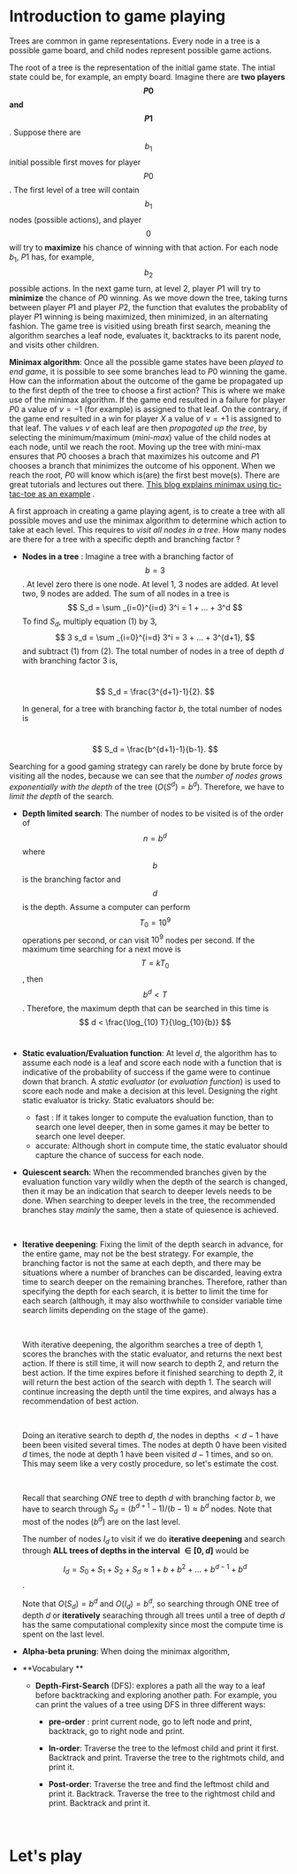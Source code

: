 # Introduction to **game playing**

Trees are common in game representations. Every node in a tree is a possible game board, and child nodes represent possible game actions. 

The root of a tree is the representation of the initial game state. The intial state could be, for example, an empty board. Imagine there are **two players $$P0$$ and $$P1$$**. Suppose there are $$b_1$$ initial possible first moves for player $$P0$$. The first level of a tree will contain $$b_1$$ nodes (possible actions), and player $$0$$ will try to **maximize** his chance of winning with that action. For each node $b_1$,  $P1$ has, for example,  $$b_2$$ possible actions. In the next game turn, at level 2, player $P1$ will try to **minimize** the chance of $P0$ winning. As we move down the tree, taking turns between player $P1$ and player $P2$, the function that evalutes the probablity of player $P1$ winning is being maximized, then minimized, in an alternating fashion. The game tree is visitied using breath first search, meaning  the algorithm searches a leaf node, evaluates it, backtracks to its parent node, and visits other children. 



**Minimax algorithm**: Once all the possible game states have been *played to end game*, it is possible to see some branches lead to $P0$ winning the game. How can the information about the outcome of the game be propagated up to the first depth of the tree to choose a first action? This is where we make use of the minimax algorithm. If the game end resulted in a failure for player $P0$ a value of  $v=-1$ (for example) is assigned to that leaf. On the contrary, if the game end resulted in a win for player $X$ a value of $v=+1$ is assigned to that leaf. The values $v$ of each leaf are then *propagated up the tree*,  by selecting the minimum/maximum (*mini-max*) value of the child nodes at each node, until we reach the root. Moving up the tree with mini-max ensures that $P0$ chooses a brach that maximizes his outcome and $P1$ chooses a branch that minimizes the outcome of his opponent.  When we reach the root, $P0$ will know which is(are) the first best move(s). There are great tutorials and lectures out there. [This blog explains minimax using tic-tac-toe as an example](https://www.neverstopbuilding.com/blog/2013/12/13/tic-tac-toe-understanding-the-minimax-algorithm13/) .



A first approach in creating a game playing agent, is to create a tree with all possible moves and use the minimax algorithm to determine which action to take at each level. This requires to *visit all nodes in a tree*. How many nodes are there for a tree with a specific depth and branching factor ?

- **Nodes in a tree** :   Imagine a tree with a branching factor of $$b=3$$. At level zero there is one node. At level 1, $3$ nodes are added. At level two, $9$ nodes are added. The sum of all nodes in a tree is 
  $$
  S_d = \sum _{i=0}^{i=d} 3^i  = 1 + ... + 3^d
  $$
  To find $S_d$, multiply equation (1) by 3,
  $$
  3 s_d = \sum _{i=0}^{i=d} 3^i = 3 + ... + 3^{d+1},
  $$
  and subtract (1) from (2).  The total number of nodes in a tree of depth $d$ with branching factor $3$ is,

  ​
  $$
  S_d = \frac{3^{d+1}-1}{2}.
  $$




  In general, for a tree with branching factor $b$, the total number of nodes is

  ​
$$
  S_d = \frac{b^{d+1}-1}{b-1}.
$$





Searching for a good gaming strategy can rarely be done by brute force by visiting all the nodes, because we can see that the *number of nodes grows exponentially with the depth* of the tree ($O(S^d) = b^d$). Therefore, we have to *limit the depth* of the search.

- **Depth limited search**: The number of nodes to be visited is of the order of  $$n = b^d$$  where $$b$$ is the branching factor and  $$d$$ is the depth.  Assume a computer can perform $$ T_0 = 10^9 $$ operations per second, or can visit $10^9$ nodes per second. If the maximum time searching for a next move is  $$T = k T_0 $$ , then   $$ b^d <  T $$. Therefore, the maximum depth that can be searched in this time is 
  $$
  d < \frac{\log_{10} T}{\log_{10}{b}}
  $$
  ​


- **Static evaluation/Evaluation function**:  At level $d$, the algorithm has to assume each node is a leaf and score each node with a function that is indicative of the probability of success if the game were to continue down that branch. A *static evaluator* (or *evaluation function*) is used to score each node and make a decision at this level. Designing the right static evaluator is tricky. Static evaluators should be:

  - fast : If it takes longer to compute the evaluation function, than to search one level deeper, then in some games it may be better to search one level deeper. 
  - accurate: Although short in compute time, the static evaluator should capture the chance of success for each node.

- **Quiescent search**: When the recommended branches given by the evaluation function vary wildly when the depth of the search is changed, then it may be an indication that search to deeper levels needs to be done. When searching to deeper levels in the tree, the recommended branches stay *mainly* the same, then a state of quiesence is achieved. 

  ​

- **Iterative deepening**:  Fixing the limit of the depth search in advance, for the entire game, may not be the best strategy. For example, the branching factor is not the same at each depth, and there may be situations where a number of branches can be discarded, leaving extra time to search deeper on the remaining branches.  Therefore, rather than specifying the depth for each search, it is better to limit the time for each search (although, it may also worthwhile to consider variable time search limits depending on the stage of the game).

  ​

  With iterative deepening, the algorithm searches a tree of depth 1, scores the branches with the static evaluator, and returns the next best action. If there is still time, it will now search to depth 2, and return the best action. If the time expires before it finished searching to depth 2, it will return the best action of the search with depth 1. The search will continue increasing the depth until the time expires, and always  has a recommendation of best action. 

  ​

  Doing an iterative search to depth $d$, the nodes in depths $< d-1$ have been been visited several times. The nodes at depth 0 have been visited $d$ times, the node at depth 1 have been visited $d-1$ times, and so on. This may seem like a very costly procedure, so let's estimate the cost. 

  ​

  Recall that searching *ONE* tree to depth $d$ with branching factor $b$, we have to search through $S_d= (b^{d+1}-1)/(b-1) \approx b^d$ nodes. Note that most of the nodes ($b^d$) are on the last level.  

  The number of nodes $I_d$ to visit if we do **iterative deepening** and search through **ALL trees of depths in the interval $\in [0,d]$** would be

   $$I_d =S_0 + S_1 + S_2 + S_d \approx 1+b+b^2+…+b^{d-1}+b^{d}$$. 

  Note that $O(S_d) = b^{d}$ and $O(I_d) = b^{d}$, so searching through ONE tree of depth $d$ or **iteratively** searaching through all trees until a tree of depth $d$ has the same computational complexity since most the compute time is spent on the last level. 

- **Alpha-beta pruning**:    When doing the minimax algorithm, 

- **Vocabulary **

  - **Depth-First-Search** (DFS): explores a path all the way to a leaf before backtracking and exploring another path. For example, you can print the values of a tree using DFS in three different ways: 

    - **pre-order** : print current node, go to left node and print, backtrack, go to right node and print.

    - **In-order**: Traverse the tree to the lefmost child and print it first. Backtrack and print. Traverse the tree to the rightmots child, and print it. 

    - **Post-order**: Traverse the tree and find the leftmost child and print it. Backtrack. Traverse the tree to the rightmost child and print.  Backtrack and print it.

      ​

# Let's play

